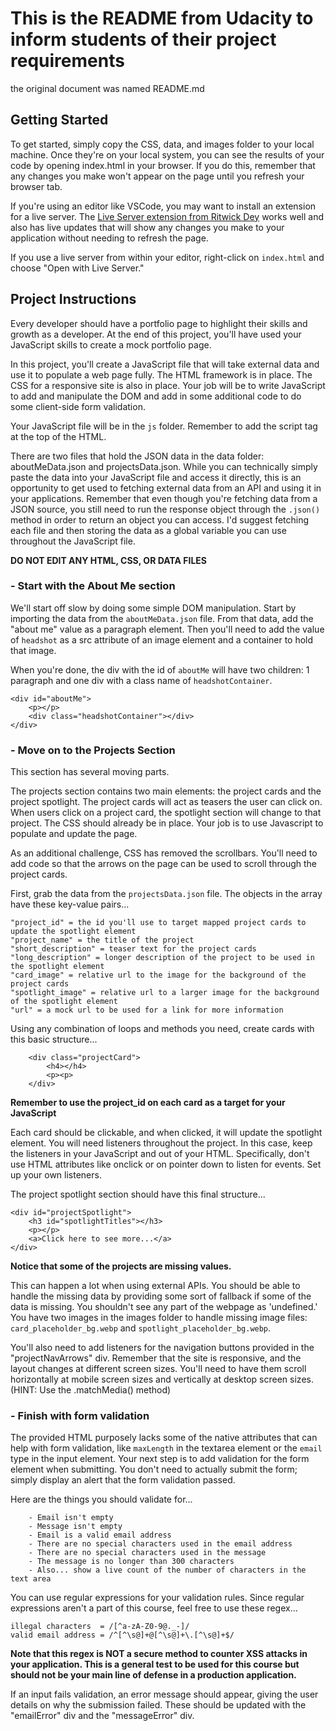 <!-- @format -->

# This is the README from Udacity to inform students of their project requirements

the original document was named README.md

## Getting Started

To get started, simply copy the CSS, data, and images folder to your local machine. Once they're on your local system, you can see the results of your code by opening index.html in your browser. If you do this, remember that any changes you make won't appear on the page until you refresh your browser tab.

If you're using an editor like VSCode, you may want to install an extension for a live server. The [Live Server extension from Ritwick Dey](https://marketplace.visualstudio.com/items?itemName=ritwickdey.LiveServer) works well and also has live updates that will show any changes you make to your application without needing to refresh the page.

If you use a live server from within your editor, right-click on `index.html` and choose "Open with Live Server."

## Project Instructions

Every developer should have a portfolio page to highlight their skills and growth as a developer. At the end of this project, you'll have used your JavaScript skills to create a mock portfolio page.

In this project, you'll create a JavaScript file that will take external data and use it to populate a web page fully. The HTML framework is in place. The CSS for a responsive site is also in place. Your job will be to write JavaScript to add and manipulate the DOM and add in some additional code to do some client-side form validation.

Your JavaScript file will be in the `js` folder. Remember to add the script tag at the top of the HTML.

There are two files that hold the JSON data in the data folder: aboutMeData.json and projectsData.json. While you can technically simply paste the data into your JavaScript file and access it directly, this is an opportunity to get used to fetching external data from an API and using it in your applications. Remember that even though you're fetching data from a JSON source, you still need to run the response object through the `.json()` method in order to return an object you can access. I'd suggest fetching each file and then storing the data as a global variable you can use throughout the JavaScript file.

**DO NOT EDIT ANY HTML, CSS, OR DATA FILES**

### - Start with the About Me section

We'll start off slow by doing some simple DOM manipulation. Start by importing the data from the `aboutMeData.json` file. From that data, add the "about me" value as a paragraph element. Then you'll need to add the value of `headshot` as a src attribute of an image element and a container to hold that image.

When you're done, the div with the id of `aboutMe` will have two children: 1 paragraph and one div with a class name of `headshotContainer`.

```
<div id="aboutMe">
    <p></p>
    <div class="headshotContainer"></div>
</div>
```

### - Move on to the Projects Section

This section has several moving parts.

The projects section contains two main elements: the project cards and the project spotlight. The project cards will act as teasers the user can click on. When users click on a project card, the spotlight section will change to that project. The CSS should already be in place. Your job is to use Javascript to populate and update the page.

As an additional challenge, CSS has removed the scrollbars. You'll need to add code so that the arrows on the page can be used to scroll through the project cards.

First, grab the data from the `projectsData.json` file. The objects in the array have these key-value pairs...

    "project_id" = the id you'll use to target mapped project cards to update the spotlight element
    "project_name" = the title of the project
    "short_description" = teaser text for the project cards
    "long_description" = longer description of the project to be used in the spotlight element
    "card_image" = relative url to the image for the background of the project cards
    "spotlight_image" = relative url to a larger image for the background of the spotlight element
    "url" = a mock url to be used for a link for more information

Using any combination of loops and methods you need, create cards with this basic structure...

```
    <div class="projectCard">
        <h4></h4>
        <p><p>
    </div>
```

**Remember to use the project_id on each card as a target for your JavaScript**

Each card should be clickable, and when clicked, it will update the spotlight element. You will need listeners throughout the project. In this case, keep the listeners in your JavaScript and out of your HTML. Specifically, don't use HTML attributes like onclick or on pointer down to listen for events. Set up your own listeners.

The project spotlight section should have this final structure...

```
<div id="projectSpotlight">
    <h3 id="spotlightTitles"></h3>
    <p></p>
    <a>Click here to see more...</a>
</div>
```

**Notice that some of the projects are missing values.**

This can happen a lot when using external APIs. You should be able to handle the missing data by providing some sort of fallback if some of the data is missing. You shouldn't see any part of the webpage as 'undefined.' You have two images in the images folder to handle missing image files: `card_placeholder_bg.webp` and `spotlight_placeholder_bg.webp`.

You'll also need to add listeners for the navigation buttons provided in the "projectNavArrows" div. Remember that the site is responsive, and the layout changes at different screen sizes. You'll need to have them scroll horizontally at mobile screen sizes and vertically at desktop screen sizes. (HINT: Use the .matchMedia() method)

### - Finish with form validation

The provided HTML purposely lacks some of the native attributes that can help with form validation, like `maxLength` in the textarea element or the `email` type in the input element. Your next step is to add validation for the form element when submitting. You don't need to actually submit the form; simply display an alert that the form validation passed.

Here are the things you should validate for...

```
    - Email isn't empty
    - Message isn't empty
    - Email is a valid email address
    - There are no special characters used in the email address
    - There are no special characters used in the message
    - The message is no longer than 300 characters
    - Also... show a live count of the number of characters in the text area
```

You can use regular expressions for your validation rules. Since regular expressions aren't a part of this course, feel free to use these regex...

```
illegal characters  = /[^a-zA-Z0-9@._-]/
valid email address = /^[^\s@]+@[^\s@]+\.[^\s@]+$/
```

**Note that this regex is NOT a secure method to counter XSS attacks in your application. This is a general test to be used for this course but should not be your main line of defense in a production application.**

If an input fails validation, an error message should appear, giving the user details on why the submission failed. These should be updated with the "emailError" div and the "messageError" div.
